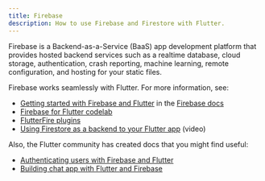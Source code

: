 ```yaml
---
title: Firebase
description: How to use Firebase and Firestore with Flutter.
---
```


Firebase is a Backend-as-a-Service (BaaS) app development platform
that provides hosted backend services such as a realtime database,
cloud storage, authentication, crash reporting, machine learning,
remote configuration, and hosting for your static files.

Firebase works seamlessly with Flutter. For more information, see:

* [Getting started with Firebase and
   Flutter](https://firebase.google.com/docs/flutter/setup)
   in the [Firebase docs](https://firebase.google.com/docs)
* [Firebase for Flutter
   codelab](https://codelabs.developers.google.com/codelabs/flutter-firebase/#0)
* [FlutterFire
   plugins](https://github.com/flutter/plugins/blob/master/FlutterFire.md)
* [Using Firestore as a backend to your Flutter
   app](https://youtu.be/DqJ_KjFzL9I) (video)

Also, the Flutter community has created docs that you might find useful:

* [Authenticating users with Firebase and
   Flutter](https://flutterdoc.com/mobileauthenticating-users-with-firebase-and-flutter-240c5557ac7f)
* [Building chat app with Flutter and
   Firebase](https://medium.com/flutter-community/building-a-chat-app-with-flutter-and-firebase-from-scratch-9eaa7f41782e)
